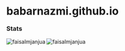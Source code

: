 # babarnazmi.github.io

<h3 style="margin-top:0!important">Stats</h3>
<p align="left">

<img align="left" src="https://github-readme-stats.vercel.app/api/top-langs/?username=babarnazmi&layout=compact&hide=html" alt="faisalmjanjua" />
<img align="center" src="https://github-readme-stats.vercel.app/api?username=babarnazmi&show_icons=true" alt="faisalmjanjua" />

